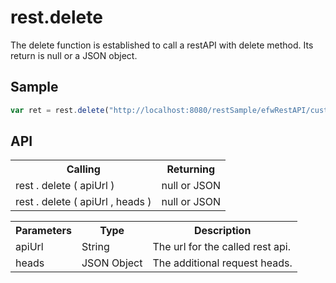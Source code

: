 <H1>rest.delete</H1>

The delete function is established to call a restAPI with delete method.
Its return is null or a JSON object.
<h2>Sample</h2>

```javascript
var ret = rest.delete("http://localhost:8080/restSample/efwRestAPI/customer/u001");
```

<h2>API</h2>

<table>
<tr><th>Calling</th><th>Returning</th></tr>
<tr><td>rest . delete ( apiUrl  )</td><td>null or JSON</td></tr>
<tr><td>rest . delete ( apiUrl , heads )</td><td>null or JSON</td></tr>
</table>

<table>
<tr><th>Parameters</th><th>Type</th><th>Description</th></tr>
<tr><td>apiUrl</td><td>String</td><td>The url for the called rest api.</td></tr>
<tr><td>heads</td><td>JSON Object</td><td>The additional request heads.</td></tr>
</table>


